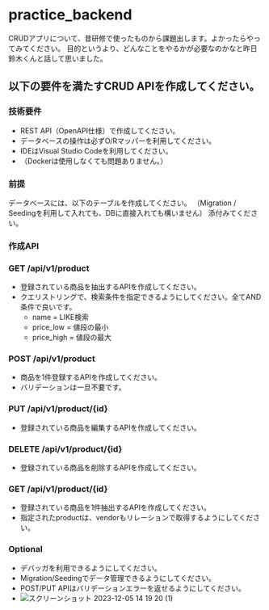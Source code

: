 # practice_backend

CRUDアプリについて、昔研修で使ったものから課題出します。よかったらやってみてください。
目的というより、どんなことをやるかが必要なのかなと昨日鈴木くんと話して思いました。
## 以下の要件を満たすCRUD APIを作成してください。
### 技術要件
* REST API（OpenAPI仕様）で作成してください。
* データベースの操作は必ずO/Rマッパーを利用してください。
* IDEはVisual Studio Codeを利用してください。
* （Dockerは使用しなくても問題ありません。）
### 前提
データベースには、以下のテーブルを作成してください。
（Migration / Seedingを利用して入れても、DBに直接入れても構いません）
添付みてください。
### 作成API
### GET /api/v1/product
* 登録されている商品を抽出するAPIを作成してください。
* クエリストリングで、検索条件を指定できるようにしてください。全てAND条件で良いです。
	* name = LIKE検索
	* price_low = 値段の最小
	* price_high = 値段の最大
### POST /api/v1/product
* 商品を1件登録するAPIを作成してください。
* バリデーションは一旦不要です。
### PUT /api/v1/product/{id}
* 登録されている商品を編集するAPIを作成してください。
### DELETE /api/v1/product/{id}
* 登録されている商品を削除するAPIを作成してください。
### GET /api/v1/product/{id}
* 登録されている商品を1件抽出するAPIを作成してください。
* 指定されたproductは、vendorもリレーションで取得するようにしてください。
### Optional
* デバッガを利用できるようにしてください。
* Migration/Seedingでデータ管理できるようにしてください。
* POST/PUT APIはバリデーションエラーを返せるようにしてください。
* ![スクリーンショット 2023-12-05 14 19 20 (1)](https://github.com/suzuken-ov/practice_backend/assets/146830674/3f762940-5f3d-49dd-a4c0-2223caa15833)
